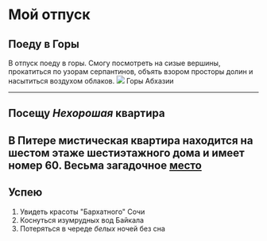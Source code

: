 # Мой отпуск

## Поеду в **Горы**
В отпуск поеду в горы. Смогу посмотреть на сизые вершины, прокатиться по узорам серпантинов, объять взором просторы долин и насытиться воздухом облаков.
![](9f8fdff471b7d281f81f694c100b5adc.png)
Горы Абхазии

---
## Посещу **_Нехорошая_ квартира**
В Питере мистическая квартира находится на **шестом** этаже **шестиэтажного** дома и имеет номер **60**. Весьма загадочное [место](https://yandex.ru/maps/-/CCUJZIcN1A
)
---
## Успею
1. Увидеть красоты "Бархатного" Сочи
2. Коснуться изумрудных вод Байкала
3. Потеряться в череде _*белых*_ ночей без сна